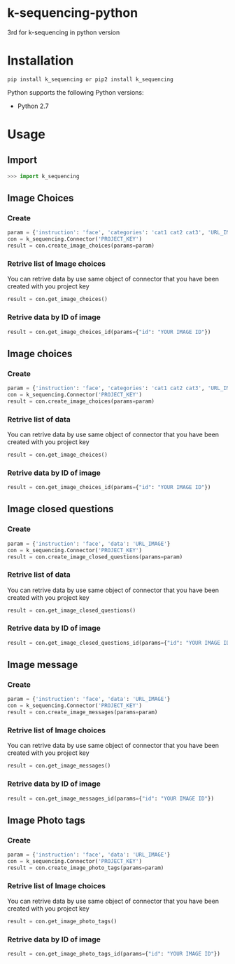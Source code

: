 # k-sequencing-python
3rd for k-sequencing in python version 


# Installation 
```
pip install k_sequencing or pip2 install k_sequencing
```

Python supports the following Python versions:

* Python 2.7


# Usage


## Import 
```python
>>> import k_sequencing
```


## Image Choices

### Create
```python
param = {'instruction': 'face', 'categories': 'cat1 cat2 cat3', 'URL_IMAGE'}
con = k_sequencing.Connector('PROJECT_KEY')
result = con.create_image_choices(params=param)
```

### Retrive list of Image choices

You can retrive data by use same object of connector that you have been created with you project key

```python 
result = con.get_image_choices()
```

### Retrive data by ID of image

```python
result = con.get_image_choices_id(params={"id": "YOUR IMAGE ID"})
```


## Image choices

### Create
```python
param = {'instruction': 'face', 'categories': 'cat1 cat2 cat3', 'URL_IMAGE'}
con = k_sequencing.Connector('PROJECT_KEY')
result = con.create_image_choices(params=param)
```

### Retrive list of data

You can retrive data by use same object of connector that you have been created with you project key

```python 
result = con.get_image_choices()
```

### Retrive data by ID of image

```python
result = con.get_image_choices_id(params={"id": "YOUR IMAGE ID"})
```

## Image closed questions

### Create
```python
param = {'instruction': 'face', 'data': 'URL_IMAGE'}
con = k_sequencing.Connector('PROJECT_KEY')
result = con.create_image_closed_questions(params=param)
```

### Retrive list of data

You can retrive data by use same object of connector that you have been created with you project key

```python 
result = con.get_image_closed_questions()
```

### Retrive data by ID of image

```python
result = con.get_image_closed_questions_id(params={"id": "YOUR IMAGE ID"})
```

## Image message

### Create
```python
param = {'instruction': 'face', 'data': 'URL_IMAGE'}
con = k_sequencing.Connector('PROJECT_KEY')
result = con.create_image_messages(params=param)
```

### Retrive list of Image choices

You can retrive data by use same object of connector that you have been created with you project key

```python 
result = con.get_image_messages()
```

### Retrive data by ID of image

```python
result = con.get_image_messages_id(params={"id": "YOUR IMAGE ID"})
```

## Image Photo tags

### Create
```python
param = {'instruction': 'face', 'data': 'URL_IMAGE'}
con = k_sequencing.Connector('PROJECT_KEY')
result = con.create_image_photo_tags(params=param)
```

### Retrive list of Image choices

You can retrive data by use same object of connector that you have been created with you project key

```python 
result = con.get_image_photo_tags()
```

### Retrive data by ID of image

```python
result = con.get_image_photo_tags_id(params={"id": "YOUR IMAGE ID"})
```
